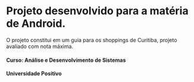 # Projeto desenvolvido para a matéria de Android.
O projeto constitui em um guia para os shoppings de Curitiba, projeto avaliado com nota máxima.

#### Curso: Análise e Desenvolvimento de Sistemas
#### Universidade Positivo
